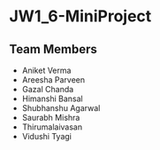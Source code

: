 # JW1_6-MiniProject

<h2>Team Members </h2> 

- Aniket Verma
- Areesha Parveen
- Gazal Chanda
- Himanshi Bansal
- Shubhanshu Agarwal
- Saurabh Mishra
- Thirumalaivasan
- Vidushi Tyagi
